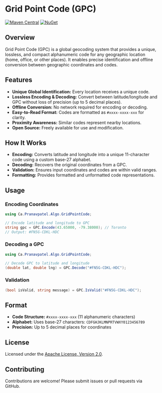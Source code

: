 # Grid Point Code (GPC)

[![Maven Central](https://img.shields.io/maven-central/v/ca.pranavpatel.algo/gridpointcode.svg?label=Maven%20Central)](https://central.sonatype.com/artifact/ca.pranavpatel.algo/gridpointcode)
[![NuGet](https://img.shields.io/nuget/v/Ca.Pranavpatel.Algo.GridPointCode?label=NuGet)](https://www.nuget.org/packages/Ca.Pranavpatel.Algo.GridPointCode)

## Overview

Grid Point Code (GPC) is a global geocoding system that provides a unique, lossless, and compact alphanumeric code for any geographic location (home, office, or other places). It enables precise identification and offline conversion between geographic coordinates and codes.

## Features

- **Unique Global Identification:** Every location receives a unique code.
- **Lossless Encoding & Decoding:** Convert between latitude/longitude and GPC without loss of precision (up to 5 decimal places).
- **Offline Conversion:** No network required for encoding or decoding.
- **Easy-to-Read Format:** Codes are formatted as `#xxxx-xxxx-xxx` for clarity.
- **Proximity Awareness:** Similar codes represent nearby locations.
- **Open Source:** Freely available for use and modification.

## How It Works

- **Encoding:** Converts latitude and longitude into a unique 11-character code using a custom base-27 alphabet.
- **Decoding:** Recovers the original coordinates from a GPC.
- **Validation:** Ensures input coordinates and codes are within valid ranges.
- **Formatting:** Provides formatted and unformatted code representations.

## Usage

### Encoding Coordinates

```csharp
using Ca.Pranavpatel.Algo.GridPointCode;

// Encode latitude and longitude to GPC
string gpc = GPC.Encode(43.65000, -79.38000); // Toronto
// Output: #FN5G-CDKL-HDC
```

### Decoding a GPC

```csharp
using Ca.Pranavpatel.Algo.GridPointCode;

// Decode GPC to latitude and longitude
(double lat, double lng) = GPC.Decode("#FN5G-CDKL-HDC");
```

### Validation

```csharp
(bool isValid, string message) = GPC.IsValid("#FN5G-CDKL-HDC");
```

## Format

- **Code Structure:** `#xxxx-xxxx-xxx` (11 alphanumeric characters)
- **Alphabet:** Uses base-27 characters: `CDFGHJKLMNPRTVWXY0123456789`
- **Precision:** Up to 5 decimal places for coordinates

## License

Licensed under the [Apache License, Version 2.0](http://www.apache.org/licenses/LICENSE-2.0).

## Contributing

Contributions are welcome! Please submit issues or pull requests via GitHub.
